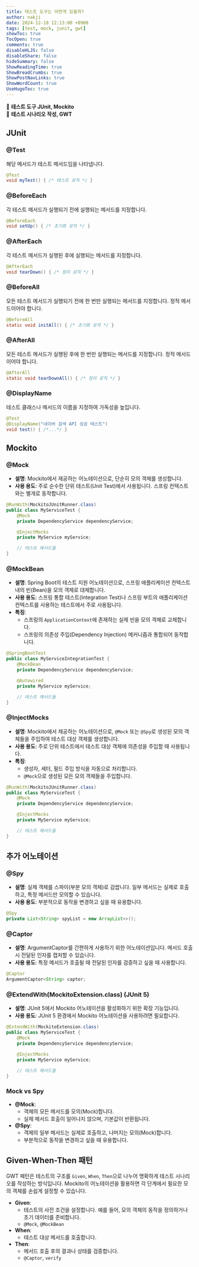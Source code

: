```yaml
---
title: 테스트 도구는 어떤게 있을까?
author: nakji
date: 2024-12-18 12:13:00 +0900
tags: [test, mock, junit, gwt]
showToc: true
TocOpen: true
comments: true
disableHLJS: false
disableShare: false
hideSummary: false
ShowReadingTime: true
ShowBreadCrumbs: true
ShowPostNavLinks: true
ShowWordCount: true
UseHugoToc: true
---
```

🔔 **테스트 도구 JUnit, Mockito**   
🔔 **테스트 시나리오 작성, GWT**

## **JUnit**
### **@Test**
해당 메서드가 테스트 메서드임을 나타냅니다.
```java
@Test 
void myTest() { /* 테스트 로직 */ }
```

### **@BeforeEach**
각 테스트 메서드가 실행되기 전에 실행되는 메서드를 지정합니다.
```java
@BeforeEach 
void setUp() { /* 초기화 로직 */ }
```

### **@AfterEach**
각 테스트 메서드가 실행된 후에 실행되는 메서드를 지정합니다.
```java
@AfterEach 
void tearDown() { /* 정리 로직 */ }
```

### **@BeforeAll**
모든 테스트 메서드가 실행되기 전에 한 번만 실행되는 메서드를 지정합니다. 정적 메서드이어야 합니다.
```java
@BeforeAll 
static void initAll() { /* 초기화 로직 */ }
```

### **@AfterAll**
모든 테스트 메서드가 실행된 후에 한 번만 실행되는 메서드를 지정합니다. 정적 메서드이어야 합니다.
```java
@AfterAll 
static void tearDownAll() { /* 정리 로직 */ }
```

### **@DisplayName**
테스트 클래스나 메서드의 이름을 지정하여 가독성을 높입니다.
```java
@Test 
@DisplayName("네이버 검색 API 성공 테스트") 
void test() { /*...*/ }
```

## **Mockito**
### **@Mock**
-   **설명**: Mockito에서 제공하는 어노테이션으로, 단순히 모의 객체를 생성합니다.
-   **사용 용도**: 주로 순수한 단위 테스트(Unit Test)에서 사용됩니다. 스프링 컨텍스트와는 별개로 동작합니다.

```java
@RunWith(MockitoJUnitRunner.class)
public class MyServiceTest {
    @Mock
    private DependencyService dependencyService;

    @InjectMocks
    private MyService myService;

    // 테스트 메서드들
}
```

### **@MockBean**
-   **설명**: Spring Boot의 테스트 지원 어노테이션으로, 스프링 애플리케이션 컨텍스트 내의 빈(Bean)을 모의 객체로 대체합니다.
-   **사용 용도**: 스프링 통합 테스트(Integration Test)나 스프링 부트의 애플리케이션 컨텍스트를 사용하는 테스트에서 주로 사용됩니다.
-   **특징**:
    -   스프링의 `ApplicationContext`에 존재하는 실제 빈을 모의 객체로 교체합니다.
    -   스프링의 의존성 주입(Dependency Injection) 메커니즘과 통합되어 동작합니다.

```java
@SpringBootTest
public class MyServiceIntegrationTest {
    @MockBean
    private DependencyService dependencyService;

    @Autowired
    private MyService myService;

    // 테스트 메서드들
}
```

### **@InjectMocks**
-   **설명**: Mockito에서 제공하는 어노테이션으로, `@Mock` 또는 `@Spy`로 생성된 모의 객체들을 주입하여 테스트 대상 객체를 생성합니다.
-   **사용 용도**: 주로 단위 테스트에서 테스트 대상 객체에 의존성을 주입할 때 사용됩니다.
-   **특징**:
    -   생성자, 세터, 필드 주입 방식을 자동으로 처리합니다.
    -   `@Mock`으로 생성된 모든 모의 객체들을 주입합니다.

```java
@RunWith(MockitoJUnitRunner.class)
public class MyServiceTest {
    @Mock
    private DependencyService dependencyService;

    @InjectMocks
    private MyService myService;

    // 테스트 메서드들
}
```

## **추가 어노테이션**
### **@Spy**
-   **설명**: 실제 객체를 스파이(부분 모의 객체)로 감쌉니다. 일부 메서드는 실제로 호출하고, 특정 메서드만 모의할 수 있습니다.
-   **사용 용도**: 부분적으로 동작을 변경하고 싶을 때 유용합니다.
```java
@Spy
private List<String> spyList = new ArrayList<>();
```

### **@Captor**
-   **설명**: ArgumentCaptor를 간편하게 사용하기 위한 어노테이션입니다. 메서드 호출 시 전달된 인자를 캡처할 수 있습니다.
-   **사용 용도**: 특정 메서드가 호출될 때 전달된 인자를 검증하고 싶을 때 사용합니다.
```java
@Captor
ArgumentCaptor<String> captor;
```

### **@ExtendWith(MockitoExtension.class) (JUnit 5)**
-   **설명**: JUnit 5에서 Mockito 어노테이션을 활성화하기 위한 확장 기능입니다.
-   **사용 용도**: JUnit 5 환경에서 Mockito 어노테이션을 사용하려면 필요합니다.
```java
@ExtendWith(MockitoExtension.class)
public class MyServiceTest {
    @Mock
    private DependencyService dependencyService;

    @InjectMocks
    private MyService myService;

    // 테스트 메서드들
}
```

### **Mock vs Spy**
-   **@Mock**:
    -   객체의 모든 메서드를 모의(Mock)합니다.
    -   실제 메서드 호출이 일어나지 않으며, 기본값이 반환됩니다.
-   **@Spy**:
    -   객체의 일부 메서드는 실제로 호출하고, 나머지는 모의(Mock)합니다.
    -   부분적으로 동작을 변경하고 싶을 때 유용합니다.

## **Given-When-Then 패턴**
GWT 패턴은 테스트의 구조를 `Given`, `When`, `Then`으로 나누어 명확하게 테스트 시나리오를 작성하는 방식입니다. Mockito의 어노테이션을 활용하면 각 단계에서 필요한 모의 객체를 손쉽게 설정할 수 있습니다.

-   **Given**:
    -   테스트의 사전 조건을 설정합니다. 예를 들어, 모의 객체의 동작을 정의하거나 초기 데이터를 준비합니다.
    -   `@Mock`, `@MockBean`
-   **When**:
    -   테스트 대상 메서드를 호출합니다.
-   **Then**:
    -   메서드 호출 후의 결과나 상태를 검증합니다.
    -   `@Captor`, `verify`
